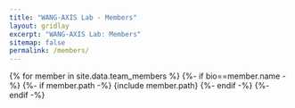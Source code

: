 ```yaml
---
title: "WANG-AXIS Lab - Members"
layout: gridlay
excerpt: "WANG-AXIS Lab: Members"
sitemap: false
permalink: /members/
---
```


{% for member in site.data.team_members %}
  {%- if bio==member.name -%}
    {%- if member.path -%}
      {include member.path}
    {%- endif -%}
  {%- endif -%}
